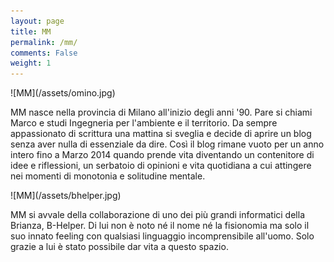 ```yaml
---
layout: page
title: MM
permalink: /mm/
comments: False
weight: 1
---
```


<div markdown="1" id="img-MM">
![MM](/assets/omino.jpg)
</div>

MM nasce nella provincia di Milano all'inizio degli anni '90. Pare si chiami
Marco e studi Ingegneria per l'ambiente e il territorio. Da sempre appassionato
di scrittura una mattina si sveglia e decide di aprire un blog senza aver nulla
di essenziale da dire. Così il blog rimane vuoto per un anno intero fino a
Marzo 2014 quando prende vita diventando un contenitore di idee e riflessioni,
un serbatoio di opinioni e vita quotidiana a cui attingere nei momenti di
monotonia e solitudine mentale.

<div markdown="1" id="img-B-Helper">
![MM](/assets/bhelper.jpg)
</div>

MM si avvale della collaborazione di uno dei più grandi informatici della Brianza, B-Helper. Di lui 
non è noto né il nome né la fisionomia ma solo il suo innato feeling con qualsiasi linguaggio 
incomprensibile all'uomo. Solo grazie a lui è stato possibile dar vita a questo spazio. 
